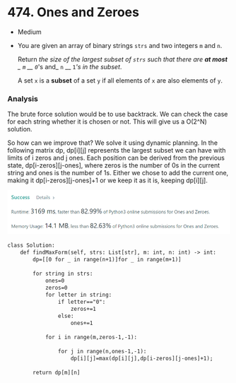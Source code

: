 # 474. Ones and Zeroes

* Medium&#x20;
*   You are given an array of binary strings `strs` and two integers `m` and `n`.

    Return _the size of the largest subset of `strs` such that there are **at most** _ `m` __ `0`_'s and_ `n` __ `1`_'s in the subset_.

    A set `x` is a **subset** of a set `y` if all elements of `x` are also elements of `y`.

### Analysis&#x20;

The brute force solution would be to use backtrack. We can check the case for each string whether it is chosen or not. This will give us a O(2^N) solution.&#x20;

So how can we improve that? We solve it using dynamic planning. In the following matrix dp, dp\[i]\[j] represents the largest subset we can have with limits of i zeros and j ones. Each position can be derived from the previous state, dp\[i-zeros]\[j-ones], where zeros is the number of 0s in the current string and ones is the number of 1s.  Either we chose to add the current one, making it dp\[i-zeros]\[j-ones]+1 or we keep it as it is, keeping dp\[i]\[j].&#x20;

![](<../../../../.gitbook/assets/image (223).png>)

```
class Solution:
    def findMaxForm(self, strs: List[str], m: int, n: int) -> int:
        dp=[[0 for _ in range(n+1)]for _ in range(m+1)]

        for string in strs:
            ones=0
            zeros=0
            for letter in string:
                if letter=="0":
                    zeros+=1
                else:
                    ones+=1
            
            for i in range(m,zeros-1,-1):

                for j in range(n,ones-1,-1):
                    dp[i][j]=max(dp[i][j],dp[i-zeros][j-ones]+1);
          
        return dp[m][n]
```
